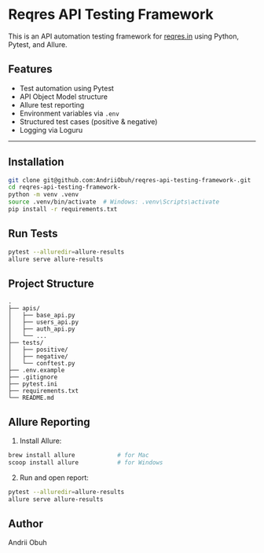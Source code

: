 # Reqres API Testing Framework

This is an API automation testing framework for [reqres.in](https://reqres.in) using Python, Pytest, and Allure.

##  Features

-  Test automation using Pytest
-  API Object Model structure
-  Allure test reporting
-  Environment variables via `.env`
-  Structured test cases (positive & negative)
-  Logging via Loguru

---

##  Installation

```bash
git clone git@github.com:AndriiObuh/reqres-api-testing-framework-.git
cd reqres-api-testing-framework-
python -m venv .venv
source .venv/bin/activate  # Windows: .venv\Scripts\activate
pip install -r requirements.txt
```


##  Run Tests

```bash
pytest --alluredir=allure-results
allure serve allure-results
```

##  Project Structure
```plaintext
.
├── apis/
│   ├── base_api.py
│   ├── users_api.py
│   ├── auth_api.py
│   └── ...
├── tests/
│   ├── positive/
│   ├── negative/
│   └── conftest.py
├── .env.example
├── .gitignore
├── pytest.ini
├── requirements.txt
└── README.md
```

##  Allure Reporting

1. Install Allure:

```bash
brew install allure            # for Mac
scoop install allure           # for Windows
```

2. Run and open report:

```bash
pytest --alluredir=allure-results
allure serve allure-results
```

##  Author
Andrii Obuh

